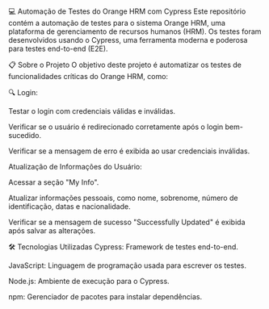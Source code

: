 💻 Automação de Testes do Orange HRM com Cypress
Este repositório contém a automação de testes para o sistema Orange HRM, uma plataforma de gerenciamento de recursos humanos (HRM). Os testes foram desenvolvidos usando o Cypress, uma ferramenta moderna e poderosa para testes end-to-end (E2E).

📋 Sobre o Projeto
O objetivo deste projeto é automatizar os testes de funcionalidades críticas do Orange HRM, como:

🔍 Login:

Testar o login com credenciais válidas e inválidas.

Verificar se o usuário é redirecionado corretamente após o login bem-sucedido.

Verificar se a mensagem de erro é exibida ao usar credenciais inválidas.

Atualização de Informações do Usuário:

Acessar a seção "My Info".

Atualizar informações pessoais, como nome, sobrenome, número de identificação, datas e nacionalidade.

Verificar se a mensagem de sucesso "Successfully Updated" é exibida após salvar as alterações.

🛠️ Tecnologias Utilizadas
Cypress: Framework de testes end-to-end.

JavaScript: Linguagem de programação usada para escrever os testes.

Node.js: Ambiente de execução para o Cypress.

npm: Gerenciador de pacotes para instalar dependências.
